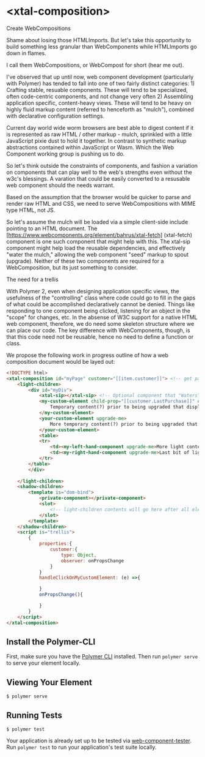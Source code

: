 # \<xtal-composition\>

Create WebCompositions

Shame about losing those HTMLImports. But let's take this opportunity to build something less granular than WebComponents while HTMLImports go down in flames.

I call them WebCompositions, or WebCompost for short (hear me out).

I've observed that up until now, web component development (particularly with Polymer) has tended to fall into one of two fairly distinct categories:  1)  Crafting stable, resuable components.  These will tend to be specialized, often code-centric components, and not change very often 2) Assembling application specific, content-heavy views. These will tend to be heavy on highly fluid markup content (referred to henceforth as "mulch"), combined with declarative configuration settings.

Current day world wide worm browsers are best able to digest content if it is represented as raw HTML / other markup - mulch, sprinkled with a little JavaScript pixie dust to hold it together.  In contrast to synthetic markup abstractions contained within JavaScript or Wasm.  Which the Web Component working group is pushing us to do.

So let's think outside the constraints of components, and fashion a variation on components that can play well to the web's strengths even without the w3c's blessings.  A varation that could be easily converted to a resusable web component should the needs warrant.

Based on the assumption that the browser would be quicker to parse and render raw HTML and CSS, we need to serve WebCompositions with MIME type HTML, not JS.

So let's assume the mulch will be loaded via a simple client-side include pointing to an HTML document. The [https://www.webcomponents.org/element/bahrus/xtal-fetch] (xtal-fetch) component is one such component that might help with this.  The xtal-sip component might help load the reusable dependencies, and effectively "water the mulch," allowing the web component "seed" markup to spout (upgrade).  Neither of these two components are required for a WebComposition, but its just something to consider.

The need for a trellis

With Polymer 2, even when designing application specific views, the usefulness of the "controlling" class where code could go to fill in the gaps of what could be accomplished declaratively cannot be denied.  Things like responding to one component being clicked, listening for an object in the "scope" for changes, etc.  In the absense of W3C support for a native HTML web component, therefore, we do need some skeleton structure where we can place our code.  The key difference with WebComponents, though, is that this code need not be reusable, hence no need to define a function or class.

We propose the following work in progress outline of how a web composition document would be layed out:

```html
<!DOCTYPE html>
<xtal-composition id="myPage" customer="[[item.customer]]"> <!-- get passed properties from parent -->
    <light-children>
        <div id="myDiv"> 
            <xtal-sip></xtal-sip> <!-- Optional component that "Waters" the web component "seeds" marked with "upgrade-me" by adding references to the document.head as needed based on a mapping file.-->
            <my-custom-element child-prop="[[customer.LastPurchase]]" on-click="handleClickOnMyCustomElement" upgrade-me>
                Temporary content(?) prior to being upgraded that displays immediately
            </my-custom-element>
            <your-custom-element upgrade-me>
                More temporary content(?) prior to being upgraded that displays immediately
            </your-custom-element>
            <table>
            <tr>
                <td><my-left-hand-component upgrade-me>More light content</my-left-hand-component></td>
                <td><my-right-hand-component upgrade-me>Last bit of light content</my-right-hand-component></td>
            </tr>
        </table>
        </div>
        
    </light-children>
    <shadow-children>
        <template is="dom-bind">
            <private-component></private-component>
            <slot>
                <!-- light-children contents will go here after all elements are upgraded (maybe?) -->
            </slot>
        </template>
    </shadow-children>
    <script is="trellis">
        {
            properties:{
                customer:{
                    type: Object,
                    observer: onPropsChange
                }
            }
            handleClickOnMyCustomElement: (e) =>{

            }
            onPropsChange(){

            }
        }
    </script>
</xtal-composition>

```



## Install the Polymer-CLI

First, make sure you have the [Polymer CLI](https://www.npmjs.com/package/polymer-cli) installed. Then run `polymer serve` to serve your element locally.

## Viewing Your Element

```
$ polymer serve
```

## Running Tests

```
$ polymer test
```

Your application is already set up to be tested via [web-component-tester](https://github.com/Polymer/web-component-tester). Run `polymer test` to run your application's test suite locally.
